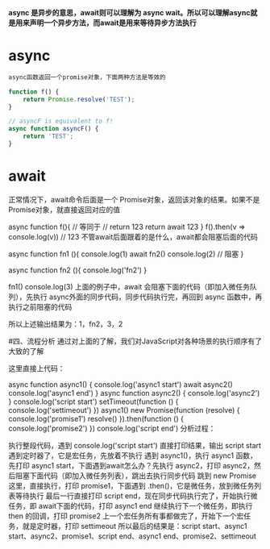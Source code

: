 
**async 是异步的意思，await则可以理解为 async wait。所以可以理解async就是用来声明一个异步方法，而await是用来等待异步方法执行**

# async
```javascript
async函数返回一个promise对象，下面两种方法是等效的

function f() {
    return Promise.resolve('TEST');
}

// asyncF is equivalent to f!
async function asyncF() {
    return 'TEST';
}
```
# await
正常情况下，await命令后面是一个 Promise对象，返回该对象的结果。如果不是 Promise对象，就直接返回对应的值

async function f(){
    // 等同于
    // return 123
    return await 123
}
f().then(v => console.log(v)) // 123
不管await后面跟着的是什么，await都会阻塞后面的代码

async function fn1 (){
    console.log(1)
    await fn2()
    console.log(2) // 阻塞
}

async function fn2 (){
    console.log('fn2')
}

fn1()
console.log(3)
上面的例子中，await 会阻塞下面的代码（即加入微任务队列），先执行 async外面的同步代码，同步代码执行完，再回到 async 函数中，再执行之前阻塞的代码

所以上述输出结果为：1，fn2，3，2

#四、流程分析
通过对上面的了解，我们对JavaScript对各种场景的执行顺序有了大致的了解

这里直接上代码：

async function async1() {
    console.log('async1 start')
    await async2()
    console.log('async1 end')
}
async function async2() {
    console.log('async2')
}
console.log('script start')
setTimeout(function () {
    console.log('settimeout')
})
async1()
new Promise(function (resolve) {
    console.log('promise1')
    resolve()
}).then(function () {
    console.log('promise2')
})
console.log('script end')
分析过程：

执行整段代码，遇到 console.log('script start') 直接打印结果，输出 script start
遇到定时器了，它是宏任务，先放着不执行
遇到 async1()，执行 async1 函数，先打印 async1 start，下面遇到await怎么办？先执行 async2，打印 async2，然后阻塞下面代码（即加入微任务列表），跳出去执行同步代码
跳到 new Promise 这里，直接执行，打印 promise1，下面遇到 .then()，它是微任务，放到微任务列表等待执行
最后一行直接打印 script end，现在同步代码执行完了，开始执行微任务，即 await下面的代码，打印 async1 end
继续执行下一个微任务，即执行 then 的回调，打印 promise2
上一个宏任务所有事都做完了，开始下一个宏任务，就是定时器，打印 settimeout
所以最后的结果是：script start、async1 start、async2、promise1、script end、async1 end、promise2、settimeout